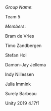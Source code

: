 *Group Name*:

Team 5 

*Members*: 

Bram de Vries

Timo Zandbergen

Stefan Hol

Damon-Jay Jellema

Indy Nillessen

Julia Immink

Surely Barbeau

Unity 2019 4.17f1
